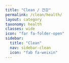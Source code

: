```yaml
---
title: "Clean / 건강"
permalink: /clean/health/
layout: category
taxonomy: health
classes: wide
icon: "far fa-folder-open"
sidebar:
  title: "Clean"
  nav: sidebar-clean
  icon: "fab fa-weixin"
---
```

